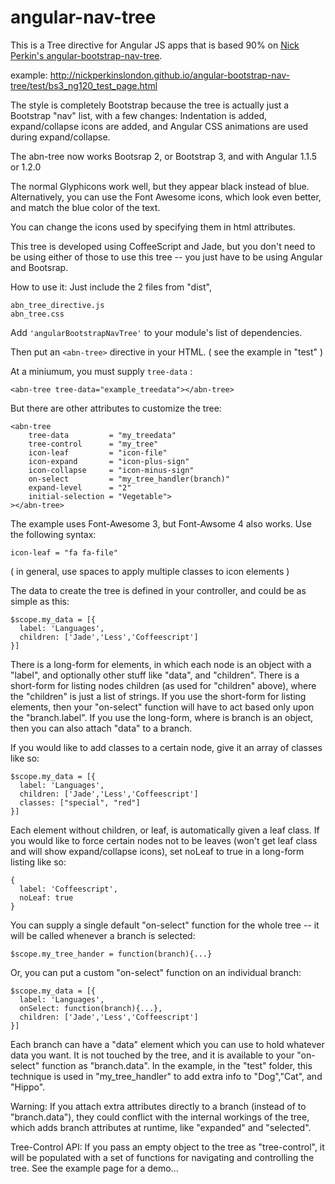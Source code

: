 angular-nav-tree
==========================


This is a Tree directive for Angular JS apps that is based 90% on [Nick Perkin's angular-bootstrap-nav-tree](link:https://github.com/nickperkinslondon/angular-bootstrap-nav-tree).

example: http://nickperkinslondon.github.io/angular-bootstrap-nav-tree/test/bs3_ng120_test_page.html

The style is completely Bootstrap because the tree is actually just a Bootstrap "nav" list, with a few changes:  Indentation is added, expand/collapse icons are added, and Angular CSS animations are used during expand/collapse.

The abn-tree now works Bootsrap 2, or Bootstrap 3, and with Angular 1.1.5 or 1.2.0

The normal Glyphicons work well, but they appear black instead of blue.  Alternatively, you can use the Font Awesome icons, which look even better, and match the blue color of the text.

You can change the icons used by specifying them in html attributes.

This tree is developed using CoffeeScript and Jade, but you don't need to be using either of those to use this tree -- you just have to be using Angular and Bootsrap.


How to use it:
Just include the 2 files from "dist",

    abn_tree_directive.js
    abn_tree.css

Add `'angularBootstrapNavTree'` to your module's list of dependencies.

Then put an `<abn-tree>` directive in your HTML.
( see the example in "test" )

At a miniumum, you must supply `tree-data` :

    <abn-tree tree-data="example_treedata"></abn-tree>

But there are other attributes to customize the tree:

    <abn-tree 
        tree-data         = "my_treedata"
        tree-control      = "my_tree"
        icon-leaf         = "icon-file"
        icon-expand       = "icon-plus-sign"
        icon-collapse     = "icon-minus-sign"
        on-select         = "my_tree_handler(branch)"
        expand-level      = "2"
        initial-selection = "Vegetable">      
    ></abn-tree>

The example uses Font-Awesome 3, but Font-Awsome 4 also works.
Use the following syntax:

    icon-leaf = "fa fa-file"
    
( in general, use spaces to apply multiple classes to icon elements )


The data to create the tree is defined in your controller, and could be as simple as this:

    $scope.my_data = [{
      label: 'Languages',
      children: ['Jade','Less','Coffeescript']
    }]

There is a long-form for elements, in which each node is an object with a "label", and optionally other stuff like "data", and "children".
There is a short-form for listing nodes children (as used for "children" above), where the "children" is just a list of strings.
If you use the short-form for listing elements, then your "on-select" function will have to act based only upon the "branch.label".  If you use the 
long-form, where is branch is an object, then you can also attach "data" to a branch.

If you would like to add classes to a certain node, give it an array of classes like so:

    $scope.my_data = [{
      label: 'Languages',
      children: ['Jade','Less','Coffeescript']
      classes: ["special", "red"]
    }]

Each element without children, or leaf, is automatically given a leaf class. If you would like to force certain nodes not to be leaves (won't get leaf class and will show expand/collapse icons), set noLeaf to true in a long-form listing like so:

    {
      label: 'Coffeescript',
      noLeaf: true
    }

You can supply a single default "on-select" function for the whole tree -- it will be called whenever a branch is selected:

    $scope.my_tree_hander = function(branch){...}


Or, you can put a custom "on-select" function on an individual branch:

    $scope.my_data = [{
      label: 'Languages',
      onSelect: function(branch){...},
      children: ['Jade','Less','Coffeescript']
    }]
    
Each branch can have a "data" element which you can use to hold whatever data you want.  It is not touched by the tree, and it is available to your "on-select" function as "branch.data".  In the example, in the "test" folder, this technique is used in "my_tree_handler" to add extra info to "Dog","Cat", and "Hippo".  

Warning: If you attach extra attributes directly to a branch (instead of to "branch.data"), they could conflict with the internal workings of the tree, which adds branch attributes at runtime, like "expanded" and "selected".

Tree-Control API:
If you pass an empty object to the tree as "tree-control", it will be populated with a set of functions for navigating and controlling the tree.  See the example page for a demo...
